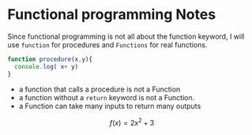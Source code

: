 # Functional programming Notes

Since functional programming is not all about the function keyword, I will use `function` for procedures and `Functions` for real functions.

```js
function procedure(x,y){
  console.log( x+ y)
}
```

* a function that calls a procedure is not a Function
* a function without a `return` keyword is not a Function.
* a Function can take many inputs to return many outputs

```math
f(x)= 2x^2 + 3
```
